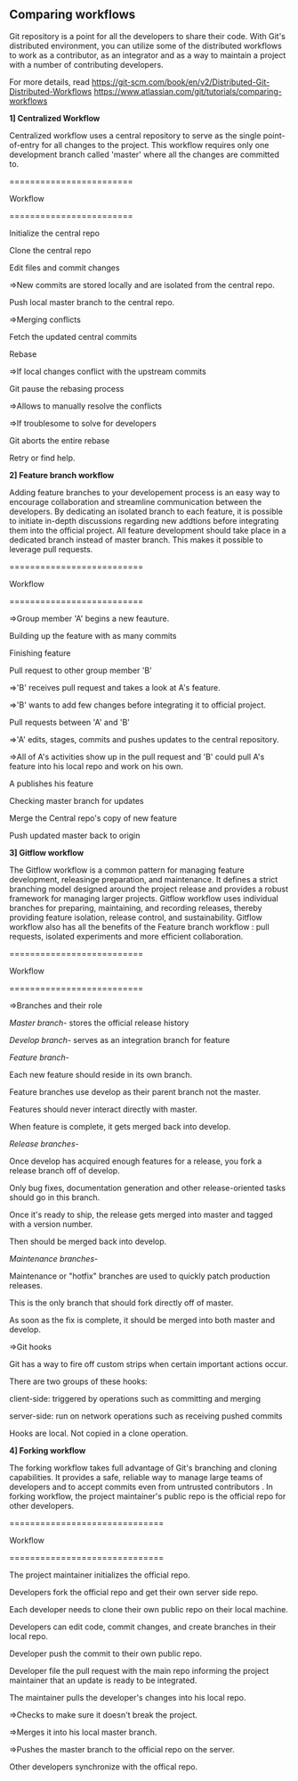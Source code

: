 
## Comparing workflows

Git repository is a point for all the developers to share their code. With Git's distributed environment, you can utilize some of the distributed workflows to work as a contributor, as an integrator and as a way to maintain a project with a number of contributing developers.

For more details, read https://git-scm.com/book/en/v2/Distributed-Git-Distributed-Workflows
https://www.atlassian.com/git/tutorials/comparing-workflows

**1] Centralized Workflow**

Centralized workflow uses a central repository to serve as the single point-of-entry for all changes to the project. This workflow requires only one development branch called 'master' where all the changes are committed to.

========================

Workflow

========================

Initialize the central repo

Clone the central repo

Edit files and commit changes

=>New commits are stored locally and are isolated from the central repo.

Push local master branch to the central repo.

=>Merging conflicts

Fetch the updated central commits

Rebase

=>If local changes conflict with the upstream commits

Git pause the rebasing process

=>Allows to manually resolve the conflicts

=>If troublesome to solve for developers

Git aborts the entire rebase

Retry or find help.


**2] Feature branch workflow**

Adding feature branches to your developement process is an easy way to encourage collaboration and streamline communication between the developers. By dedicating an isolated branch to each feature, it is possible to initiate in-depth discussions regarding new addtions before integrating them into the official project. All feature development should take place in a dedicated branch instead of master branch. This makes it possible to leverage pull requests.

==========================

Workflow

==========================

=>Group member 'A' begins a new feauture.

Building up the feature with as many commits

Finishing feature

Pull request to other group member 'B'

=>'B' receives pull request and takes a look at A's feature.

=>'B' wants to add few changes before integrating it to official project.

Pull requests between 'A' and 'B'

=>'A' edits, stages, commits and pushes updates to the central repository.

=>All of A's activities show up in the pull request and 'B' could pull A's feature into his local repo and work on his own.

A publishes his feature

Checking master branch for updates

Merge the Central repo's copy of new feature

Push updated master back to origin


**3] Gitflow workflow**

The Gitflow workflow is a common pattern for managing feature development, releasinge preparation, and maintenance. It defines a strict branching model designed around the project release and provides a robust framework for managing larger projects. Gitflow workflow uses individual branches for preparing, maintaining, and recording releases, thereby providing feature isolation, release control, and sustainability. Gitflow workflow also has all the benefits of the Feature branch workflow : pull requests, isolated experiments and more efficient collaboration.

==========================

Workflow

==========================

=>Branches and their role

*Master branch*- stores the official release history

*Develop branch*- serves as an integration branch for feature

*Feature branch*-

Each new feature should reside in its own branch.

Feature branches use develop as their parent branch not the master.

Features should never interact directly with master.

When feature is complete, it gets merged back into develop.

*Release branches*-

Once develop has acquired enough features for a release, you fork a release branch off of develop.

Only bug fixes, documentation generation and other release-oriented tasks should go in this branch.

Once it's ready to ship, the release gets merged into master and tagged with a version number.

Then should be merged back into develop.

*Maintenance branches*-

Maintenance or "hotfix" branches are used to quickly patch production releases.

This is the only branch that should fork directly off of master.

As soon as the fix is complete, it should be merged into both master and develop.

=>Git hooks

Git has a way to fire off custom strips when certain important actions occur.

There are two groups of these hooks:

 client-side: triggered by operations such as committing and merging
 
 server-side: run on network operations such as receiving pushed commits
 
Hooks are local. Not copied in a clone operation.


**4] Forking workflow**

The forking workflow takes full advantage of Git's branching and cloning capabilities. It provides a safe, reliable way to manage large teams of developers and to accept commits even from untrusted contributors .
In forking workflow, the project maintainer's public repo is the official repo for other developers.

==============================

Workflow

==============================

The project maintainer initializes the official repo.

Developers fork the official repo and get their own server side repo.

Each developer needs to clone their own public repo on their local machine.

Developers can edit code, commit changes, and create branches in their local repo.

Developer push the commit to their own public repo.

Developer file the pull request with the main repo informing the project maintainer that an update is ready to be integrated.

The maintainer pulls the developer's changes into his local repo.

 =>Checks to make sure it doesn't break the project.
 
 =>Merges it into his local master branch.
 
 =>Pushes the master branch to the official repo on the server.
 
Other developers synchronize with the offical repo.




```python

```

